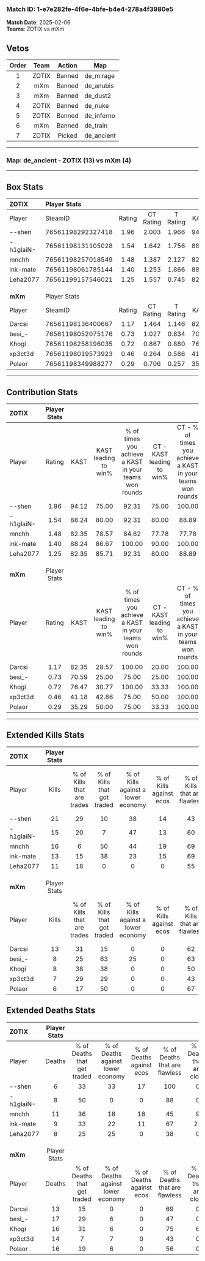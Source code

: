 ### Match ID: 1-e7e282fe-4f6e-4bfe-b4e4-278a4f3980e5  
**Match Date**: 2025-02-06  
**Teams**: ZOTIX vs mXm  

## Vetos  

| Order | Team | Action | Map |
| :---: | :--: | :----: | --- |
| 1 | ZOTIX | Banned | de_mirage |
| 2 | mXm | Banned | de_anubis |
| 3 | mXm | Banned | de_dust2 |
| 4 | ZOTIX | Banned | de_nuke |
| 5 | ZOTIX | Banned | de_inferno |
| 6 | mXm | Banned | de_train |
| 7 | ZOTIX | Picked | de_ancient |

---  

### **Map**: de_ancient - ZOTIX (13) vs mXm (4)  
---  

## Box Stats  

| **ZOTIX** | Player Stats      |        |           |          |       |       |       |         |        |      |     |
| :- | :- | :-: | :-: | :-: | :-: | :-: | :-: | :-: | :-: | :-: | :-: |
| Player    | SteamID           | Rating | CT Rating | T Rating | KAST  |  ADR  | Kills | Assists | Deaths | K/D  | HS% |
| --shen    | 76561198292327418 |  1.96  |   2.003   |  1.966   | 94.12 | 103.4 |  21   |    0    |   6    | 3.50 | 52  |
| -h1glaiN- | 76561198131105028 |  1.54  |   1.642   |  1.756   | 88.24 | 90.7  |  15   |    5    |   8    | 1.88 | 60  |
| mnchh     | 76561198257018549 |  1.48  |   1.387   |  2.127   | 82.35 | 99.3  |  16   |    5    |   11   | 1.45 | 50  |
| ink-mate  | 76561198061785144 |  1.40  |   1.253   |  1.866   | 88.24 | 91.9  |  13   |    4    |   9    | 1.44 | 46  |
| Leha2077  | 76561199157546021 |  1.25  |   1.557   |  0.745   | 82.35 | 75.7  |  11   |    7    |   8    | 1.38 | 36  |
|           |                   |        |           |          |       |       |       |         |        |      |     |
|           |                   |        |           |          |       |       |       |         |        |      |     |
|           |                   |        |           |          |       |       |       |         |        |      |     |
| **mXm**   | Player Stats      |        |           |          |       |       |       |         |        |      |     |
| Player    | SteamID           | Rating | CT Rating | T Rating | KAST  |  ADR  | Kills | Assists | Deaths | K/D  | HS% |
| Darcsi    | 76561198136400667 |  1.17  |   1.464   |  1.146   | 82.35 | 75.1  |  13   |    3    |   13   | 1.00 | 76  |
| besi_-    | 76561198052075176 |  0.73  |   1.027   |  0.834   | 70.59 | 79.5  |   8   |    5    |   17   | 0.47 | 25  |
| Khogi     | 76561198258196035 |  0.72  |   0.867   |  0.880   | 76.47 | 55.2  |   8   |    3    |   16   | 0.50 | 75  |
| xp3ct3d   | 76561198019573923 |  0.46  |   0.264   |  0.586   | 41.18 | 52.9  |   7   |    2    |   14   | 0.50 | 71  |
| Polaor    | 76561198349988277 |  0.29  |   0.706   |  0.257   | 35.29 | 48.9  |   6   |    2    |   16   | 0.38 | 66  |
---  

## Contribution Stats  

| **ZOTIX** | Player Stats |       |                      |                                                        |                           |                                                             |                          |                                                            |
| :- | :-: | :-: | :-: | :-: | :-: | :-: | :-: | :-: |
| Player    |    Rating    | KAST  | KAST leading to win% | % of times you achieve a KAST in your teams won rounds | CT - KAST leading to win% | CT - % of times you achieve a KAST in your teams won rounds | T - KAST leading to win% | T - % of times you achieve a KAST in your teams won rounds |
| --shen    |     1.96     | 94.12 |        75.00         |                         92.31                          |           75.00           |                           100.00                            |          75.00           |                           75.00                            |
| -h1glaiN- |     1.54     | 88.24 |        80.00         |                         92.31                          |           80.00           |                            88.89                            |          80.00           |                           100.00                           |
| mnchh     |     1.48     | 82.35 |        78.57         |                         84.62                          |           77.78           |                            77.78                            |          80.00           |                           100.00                           |
| ink-mate  |     1.40     | 88.24 |        86.67         |                         100.00                         |           90.00           |                           100.00                            |          80.00           |                           100.00                           |
| Leha2077  |     1.25     | 82.35 |        85.71         |                         92.31                          |           80.00           |                            88.89                            |          100.00          |                           100.00                           |
|           |              |       |                      |                                                        |                           |                                                             |                          |                                                            |
|           |              |       |                      |                                                        |                           |                                                             |                          |                                                            |
|           |              |       |                      |                                                        |                           |                                                             |                          |                                                            |
| **mXm**   | Player Stats |       |                      |                                                        |                           |                                                             |                          |                                                            |
| Player    |    Rating    | KAST  | KAST leading to win% | % of times you achieve a KAST in your teams won rounds | CT - KAST leading to win% | CT - % of times you achieve a KAST in your teams won rounds | T - KAST leading to win% | T - % of times you achieve a KAST in your teams won rounds |
| Darcsi    |     1.17     | 82.35 |        28.57         |                         100.00                         |           20.00           |                           100.00                            |          33.33           |                           100.00                           |
| besi_-    |     0.73     | 70.59 |        25.00         |                         75.00                          |           25.00           |                           100.00                            |          25.00           |                           66.67                            |
| Khogi     |     0.72     | 76.47 |        30.77         |                         100.00                         |           33.33           |                           100.00                            |          30.00           |                           100.00                           |
| xp3ct3d   |     0.46     | 41.18 |        42.86         |                         75.00                          |           50.00           |                           100.00                            |          40.00           |                           66.67                            |
| Polaor    |     0.29     | 35.29 |        50.00         |                         75.00                          |           33.33           |                           100.00                            |          66.67           |                           66.67                            |
---  

## Extended Kills Stats  

| **ZOTIX** | Player Stats |                            |                            |                                    |                         |                              |                                 |                                       |                    |           |
| :- | :-: | :-: | :-: | :-: | :-: | :-: | :-: | :-: | :-: | :-: |
| Player    |    Kills     | % of Kills that are trades | % of Kills that got traded | % of Kills against a lower economy | % of Kills against ecos | % of Kills that are flawless | % of Kills that are close duels | % of Kills that are assisted by flash | Pistol Round Kills | AWP Kills |
| --shen    |      21      |             29             |             10             |                 38                 |           14            |              43              |                0                |                  10                   |         7          |     1     |
| -h1glaiN- |      15      |             20             |             7              |                 47                 |           13            |              60              |                0                |                   0                   |         0          |     1     |
| mnchh     |      16      |             6              |             50             |                 44                 |           19            |              69              |                6                |                   0                   |         0          |     5     |
| ink-mate  |      13      |             15             |             38             |                 23                 |           15            |              69              |                0                |                  15                   |         0          |     2     |
| Leha2077  |      11      |             18             |             0              |                 0                  |            0            |              55              |                0                |                   0                   |         0          |     0     |
|           |              |                            |                            |                                    |                         |                              |                                 |                                       |                    |           |
|           |              |                            |                            |                                    |                         |                              |                                 |                                       |                    |           |
|           |              |                            |                            |                                    |                         |                              |                                 |                                       |                    |           |
| **mXm**   | Player Stats |                            |                            |                                    |                         |                              |                                 |                                       |                    |           |
| Player    |    Kills     | % of Kills that are trades | % of Kills that got traded | % of Kills against a lower economy | % of Kills against ecos | % of Kills that are flawless | % of Kills that are close duels | % of Kills that are assisted by flash | Pistol Round Kills | AWP Kills |
| Darcsi    |      13      |             31             |             15             |                 0                  |            0            |              62              |                0                |                   8                   |         0          |     4     |
| besi_-    |      8       |             25             |             63             |                 25                 |            0            |              63              |               13                |                  13                   |         0          |     0     |
| Khogi     |      8       |             38             |             38             |                 0                  |            0            |              50              |                0                |                   0                   |         0          |     2     |
| xp3ct3d   |      7       |             29             |             29             |                 0                  |            0            |              43              |               29                |                   0                   |         0          |     0     |
| Polaor    |      6       |             17             |             50             |                 0                  |            0            |              67              |                0                |                  17                   |         0          |     1     |
## Extended Deaths Stats  

| **ZOTIX** | Player Stats |                             |                                   |                          |                               |                            |                           |               |
| :- | :-: | :-: | :-: | :-: | :-: | :-: | :-: | :-: |
| Player    |    Deaths    | % of Deaths that get traded | % of Deaths against lower economy | % of Deaths against ecos | % of Deaths that are flawless | % of Deaths that are close | % of Deaths while blinded | Deaths to AWP |
| --shen    |      6       |             33              |                33                 |            17            |              100              |             0              |             0             |       0       |
| -h1glaiN- |      8       |             50              |                 0                 |            0             |              88               |             0              |            25             |       0       |
| mnchh     |      11      |             36              |                18                 |            18            |              45               |             9              |             9             |       0       |
| ink-mate  |      9       |             33              |                22                 |            11            |              67               |             22             |             0             |       0       |
| Leha2077  |      8       |             25              |                25                 |            0             |              38               |             0              |             0             |       0       |
|           |              |                             |                                   |                          |                               |                            |                           |               |
|           |              |                             |                                   |                          |                               |                            |                           |               |
|           |              |                             |                                   |                          |                               |                            |                           |               |
| **mXm**   | Player Stats |                             |                                   |                          |                               |                            |                           |               |
| Player    |    Deaths    | % of Deaths that get traded | % of Deaths against lower economy | % of Deaths against ecos | % of Deaths that are flawless | % of Deaths that are close | % of Deaths while blinded | Deaths to AWP |
| Darcsi    |      13      |             15              |                 0                 |            0             |              69               |             0              |             0             |       1       |
| besi_-    |      17      |             29              |                 6                 |            0             |              47               |             0              |            12             |       2       |
| Khogi     |      16      |             31              |                 6                 |            0             |              75               |             6              |             6             |       1       |
| xp3ct3d   |      14      |              7              |                 7                 |            0             |              43               |             0              |             0             |       1       |
| Polaor    |      16      |             19              |                 6                 |            0             |              56               |             0              |             6             |       2       |

